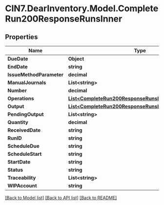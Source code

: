 # CIN7.DearInventory.Model.CompleteRun200ResponseRunsInner

## Properties

| Name                     | Type                                                                                                                | Description | Notes      |
| ------------------------ | ------------------------------------------------------------------------------------------------------------------- | ----------- | ---------- |
| **DueDate**              | **Object**                                                                                                          |             | [optional] |
| **EndDate**              | **string**                                                                                                          |             | [optional] |
| **IssueMethodParameter** | **decimal**                                                                                                         |             | [optional] |
| **ManualJournals**       | **List&lt;string&gt;**                                                                                              |             | [optional] |
| **Number**               | **decimal**                                                                                                         |             | [optional] |
| **Operations**           | [**List&lt;CompleteRun200ResponseRunsInnerOperationsInner&gt;**](CompleteRun200ResponseRunsInnerOperationsInner.md) |             | [optional] |
| **Output**               | [**List&lt;CompleteRun200ResponseRunsInnerOutputInner&gt;**](CompleteRun200ResponseRunsInnerOutputInner.md)         |             | [optional] |
| **PendingOutput**        | **List&lt;string&gt;**                                                                                              |             | [optional] |
| **Quantity**             | **decimal**                                                                                                         |             | [optional] |
| **ReceivedDate**         | **string**                                                                                                          |             | [optional] |
| **RunID**                | **string**                                                                                                          |             | [optional] |
| **ScheduleDue**          | **string**                                                                                                          |             | [optional] |
| **ScheduleStart**        | **string**                                                                                                          |             | [optional] |
| **StartDate**            | **string**                                                                                                          |             | [optional] |
| **Status**               | **string**                                                                                                          |             | [optional] |
| **Traceability**         | **List&lt;string&gt;**                                                                                              |             | [optional] |
| **WIPAccount**           | **string**                                                                                                          |             | [optional] |

[[Back to Model list]](../README.md#documentation-for-models) [[Back to API list]](../README.md#documentation-for-api-endpoints) [[Back to README]](../README.md)

